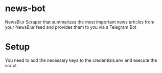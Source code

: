 # news-bot
NewsBlur Scraper that summarizes the most important news articles from your NewsBlur feed and provides them to you via a Telegram Bot

# Setup
You need to add the necessary keys to the credentials.env and execute the script
